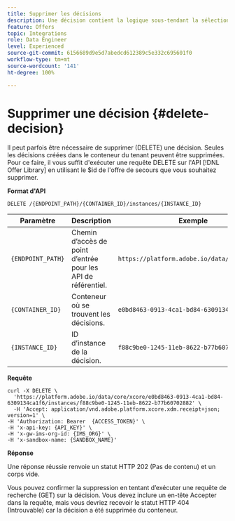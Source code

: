 ```yaml
---
title: Supprimer les décisions
description: Une décision contient la logique sous-tendant la sélection d’une offre.
feature: Offers
topic: Integrations
role: Data Engineer
level: Experienced
source-git-commit: 6156689d9e5d7abedcd612389c5e332c695601f0
workflow-type: tm+mt
source-wordcount: '141'
ht-degree: 100%

---
```



# Supprimer une décision {#delete-decision}

Il peut parfois être nécessaire de supprimer (DELETE) une décision. Seules les décisions créées dans le conteneur du tenant peuvent être supprimées. Pour ce faire, il vous suffit d&#39;exécuter une requête DELETE sur l&#39;API [!DNL Offer Library] en utilisant le $id de l&#39;offre de secours que vous souhaitez supprimer.

**Format d&#39;API**

```http
DELETE /{ENDPOINT_PATH}/{CONTAINER_ID}/instances/{INSTANCE_ID}
```

| Paramètre | Description | Exemple |
| --------- | ----------- | ------- |
| `{ENDPOINT_PATH}` | Chemin d’accès de point d’entrée pour les API de référentiel. | `https://platform.adobe.io/data/core/xcore/` |
| `{CONTAINER_ID}` | Conteneur où se trouvent les décisions. | `e0bd8463-0913-4ca1-bd84-6309134ca1f6` |
| `{INSTANCE_ID}` | ID d’instance de la décision. | `f88c9be0-1245-11eb-8622-b77b60702882` |

**Requête**

```shell
curl -X DELETE \
  'https://platform.adobe.io/data/core/xcore/e0bd8463-0913-4ca1-bd84-6309134ca1f6/instances/f88c9be0-1245-11eb-8622-b77b60702882' \
  -H 'Accept: application/vnd.adobe.platform.xcore.xdm.receipt+json; version=1' \
-H 'Authorization: Bearer  {ACCESS_TOKEN}' \
-H 'x-api-key: {API_KEY}' \
-H 'x-gw-ims-org-id: {IMS_ORG}' \
-H 'x-sandbox-name: {SANDBOX_NAME}'
```

**Réponse**

Une réponse réussie renvoie un statut HTTP 202 (Pas de contenu) et un corps vide.

Vous pouvez confirmer la suppression en tentant d’exécuter une requête de recherche (GET) sur la décision. Vous devez inclure un en-tête Accepter dans la requête, mais vous devriez recevoir le statut HTTP 404 (Introuvable) car la décision a été supprimée du conteneur.